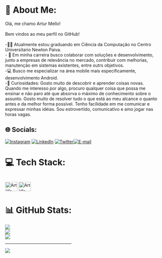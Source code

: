 # 💫 About Me:
Olá, me chamo Artur Mello!<br><br>Bem vindos ao meu perfil no GitHub!<br><br>-👨‍🎓  Atualmente estou graduando em Ciência da Computação no Centro Universitario Newton Paiva. <br>- 📄 Em minha carreira busco colaborar com soluções e desenvolvimento, junto a empresas de relevância no mercado, contribuir com melhorias, manutenção em sistemas existentes, entre outrs objetivos.<br>-💻 Busco me especializar na área mobile mais especificamente, desenvolvimento Android.<br>-🔭 Curiosidades: Gosto muito de descobrir e aprender coisas novas. Quando me interesso por algo, procuro qualquer coisa que possa me ensinar e não paro até que absorva o máximo de conhecimento sobre o assunto. Gosto muito de resolver tudo o que está ao meu alcance o quanto antes e da melhor forma possível. Tenho facilidade em me comunicar e expressar minhas idéias. Sou estrovertido, comunicativo e amo jogar nas horas vagas.<br>


## 🌐 Socials:
[![Instagram](https://img.shields.io/badge/Instagram-%23E4405F.svg?logo=Instagram&logoColor=white)](https://instagram.com/@_euart) [![LinkedIn](https://img.shields.io/badge/LinkedIn-%230077B5.svg?logo=linkedin&logoColor=white)](https://www.linkedin.com/in/artur-mello-gon%C3%A7alves-7bb90520a/) [![Twitter](https://img.shields.io/badge/Twitter-%231DA1F2.svg?logo=Twitter&logoColor=white)](https://twitter.com/@ArtDev17)[![E-mail](https://img.shields.io/badge/-Email-000?style=for-the-badge&logo=microsoft-outlook&logoColor=007BFF)](mailto:arturmellog19@gmail.com)

# 💻 Tech Stack:
<div style ="display: inline-block"><br>
<img aling="center" alt="Artur-HTML" height="30" width="40" src="https://cdn.jsdelivr.net/gh/devicons/devicon@latest/icons/html5/html5-original.svg"/>
<link rel="stylesheet" type='text/css' href="https://cdn.jsdelivr.net/gh/devicons/devicon@latest/devicon.min.css" /> 
<i class="devicon-cplusplus-plain"></i>
<img aling="center" alt="Artur-HTML" height="30" width="40" src="https://cdn.jsdelivr.net/gh/devicons/devicon@latest/icons/kotlin/kotlin-original.svg" />
          
##

# 📊 GitHub Stats:
![](https://github-readme-stats.vercel.app/api?username=arturmello&theme=dark&hide_border=true&include_all_commits=false&count_private=false)<br/>
![](https://github-readme-streak-stats.herokuapp.com/?user=arturmello&theme=dark&hide_border=true)<br/>
![](https://github-readme-stats.vercel.app/api/top-langs/?username=arturmello&theme=dark&hide_border=true&include_all_commits=false&count_private=false&layout=compact)

---
[![](https://visitcount.itsvg.in/api?id=arturmello&icon=0&color=0)](https://visitcount.itsvg.in)

<!-- Proudly created with GPRM ( https://gprm.itsvg.in ) -->
